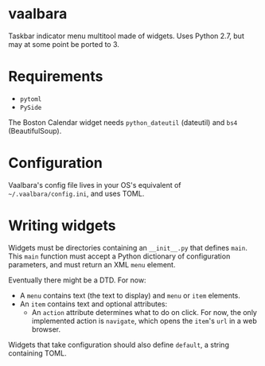 # vaalbara
Taskbar indicator menu multitool made of widgets. Uses Python 2.7, but may at some point be ported to 3.

# Requirements
- `pytoml`
- `PySide`

The Boston Calendar widget needs `python_dateutil` (dateutil) and `bs4` (BeautifulSoup).

# Configuration
Vaalbara's config file lives in your OS's equivalent of `~/.vaalbara/config.ini`, and uses TOML.

# Writing widgets
Widgets must be directories containing an `__init__.py` that defines `main`. This `main` function must accept a Python dictionary of configuration parameters, and must return an XML `menu` element.

Eventually there might be a DTD. For now:
- A `menu` contains text (the text to display) and `menu` or `item` elements.
- An `item` contains text and optional attributes:
  - An `action` attribute determines what to do on click. For now, the only implemented action is `navigate`, which opens the `item`'s `url` in a web browser.

Widgets that take configuration should also define `default`, a string containing TOML.
